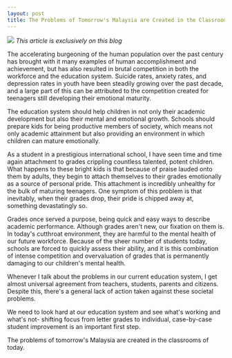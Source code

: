 ```yaml
---
layout: post
title: The Problems of Tomorrow's Malaysia are Created in the Classrooms of Today.
---
```

![](./monzo-pot.png)
*This article is exclusively on this blog*

The accelerating burgeoning of the human population over the past century has brought with it many examples of human accomplishment and achievement, but has also resulted in brutal competition in both the workforce and the education system. Suicide rates, anxiety rates, and depression rates in youth have been steadily growing over the past decade, and a large part of this can be attributed to the competition created for teenagers still developing their emotional maturity.

The education system should help children in not only their academic development but also their mental and emotional growth. Schools should prepare kids for being productive members of society, which means not only academic attainment but also providing an environment in which children can mature emotionally.

As a student in a prestigious international school, I have seen time and time again attachment to grades crippling countless talented, potent children. What happens to these bright kids is that because of praise lauded onto them by adults, they begin to attach themselves to their grades emotionally as a source of personal pride. This attachment is incredibly unhealthy for the bulk of maturing teenagers. One symptom of this problem is that inevitably, when their grades drop, their pride is chipped away at, something devastatingly so. 

Grades once served a purpose, being quick and easy ways to describe academic performance. Although grades aren't new, our fixation on them is. In today's cutthroat environment, they are harmful to the mental health of our future workforce. Because of the sheer number of students today, schools are forced to quickly assess their ability, and it is this combination of intense competition and overvaluation of grades that is permanently damaging to our children's mental health.

Whenever I talk about the problems in our current education system, I get almost universal agreement from teachers, students, parents and citizens. Despite this, there's a general lack of action taken against these societal problems.

We need to look hard at our education system and see what's working and what's not- shifting focus from letter grades to individual, case-by-case student improvement is an important first step. 

The problems of tomorrow's Malaysia are created in the classrooms of today.
